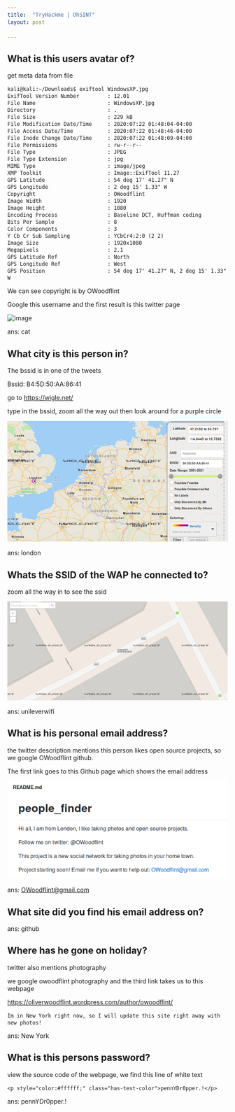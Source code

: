 ```yaml
---
title:  "TryHackme | OhSINT"
layout: post

---
```


## What is this users avatar of?

get meta data from file

```console
kali@kali:~/Downloads$ exiftool WindowsXP.jpg 
ExifTool Version Number         : 12.01
File Name                       : WindowsXP.jpg
Directory                       : .
File Size                       : 229 kB
File Modification Date/Time     : 2020:07:22 01:48:04-04:00
File Access Date/Time           : 2020:07:22 01:48:46-04:00
File Inode Change Date/Time     : 2020:07:22 01:48:09-04:00
File Permissions                : rw-r--r--
File Type                       : JPEG
File Type Extension             : jpg
MIME Type                       : image/jpeg
XMP Toolkit                     : Image::ExifTool 11.27
GPS Latitude                    : 54 deg 17' 41.27" N
GPS Longitude                   : 2 deg 15' 1.33" W
Copyright                       : OWoodflint
Image Width                     : 1920
Image Height                    : 1080
Encoding Process                : Baseline DCT, Huffman coding
Bits Per Sample                 : 8
Color Components                : 3
Y Cb Cr Sub Sampling            : YCbCr4:2:0 (2 2)
Image Size                      : 1920x1080
Megapixels                      : 2.1
GPS Latitude Ref                : North
GPS Longitude Ref               : West
GPS Position                    : 54 deg 17' 41.27" N, 2 deg 15' 1.33" W
```
We can see copyright is by OWoodflint

Google this username and the first result is this twitter page

 ![image](andyfeili.github.io/images/owoodflinttwitter.jpeg)

ans: cat

## What city is this person in?

The bssid is in one of the tweets

Bssid: B4:5D:50:AA:86:41

go to https://wigle.net/

type in the bssid, zoom all the way out then look around for a purple circle

![Github](./images/wigle.png)

ans: london

## Whats the SSID of the WAP he connected to?

zoom all the way in to see the ssid

![Github](./images/ssid.png)

ans: unileverwifi

## What is his personal email address?

the twitter description mentions this person likes open source projects, so we google OWoodflint github.

The first link goes to this Github page which shows the email address

![Github](./images/peoplefinder.png)

ans: OWoodflint@gmail.com

## What site did you find his email address on?

ans: github

## Where has he gone on holiday?

twitter also mentions photography

we google owoodflint photography and the third link takes us to this webpage

https://oliverwoodflint.wordpress.com/author/owoodflint/

```
Im in New York right now, so I will update this site right away with new photos!
```
ans: New York

## What is this persons password?

view the source code of the webpage, we find this line of white text
```
<p style="color:#ffffff;" class="has-text-color">pennYDr0pper.!</p>
```
ans: pennYDr0pper.!
